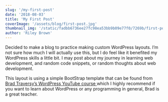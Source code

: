```yaml
---
slug: '/my-first-post'
date: '2018-08-03'
title: 'My First Post'
coverImage: '/assets/blog/first-post.jpg'
thumbnail_img: '/static/fadbb6736ee27fc98ea53bb9b09e77f0/7269b/first-post.jpg'
author: 'Riley Brown'
---
```


Decided to make a blog to practice making custom WordPress layouts. I’m not sure how much I will actually use this, but I do feel like it benefited my WordPress skills a little bit. I may post about my journey in learning web development, and random code snippets, or random thoughts about web development.

This layout is using a simple BootStrap template that can be found from <a href="https://www.youtube.com/watch?v=2Zt8va_6HRk&list=PLillGF-RfqbaKe3TWtwDW8vYV2MHIFPEi" target="_blank">Brad Traversy’s WordPress YouTube course </a> which I highly recommend if you want to learn about WordPress or any programming in general, Brad is a great teacher.
